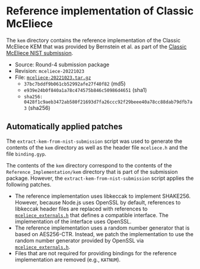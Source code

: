# Reference implementation of Classic McEliece

The `kem` directory contains the reference implementation of the Classic
McEliece KEM that was provided by Bernstein et al. as part of the
[Classic McEliece NIST submission](https://classic.mceliece.org/nist.html).

- Source: Round-4 submission package
- Revision: `mceliece-20221023`
- File: [`mceliece-20221023.tar.gz`](https://classic.mceliece.org/nist/mceliece-20221023.tar.gz)
  - `37bc7bddf9b061cb52992afe27f40f82` (md5)
  - `e939e24b0f840a1a78c474575b846c50986d4651` (sha1)
  - `sha256: 0428f1c9aeb3472ab580f21693d7fa26ccc92f29beee40a78cc88dab79dfb7a3` (sha256)

## Automatically applied patches

The `extract-kem-from-nist-submission` script was used to generate the contents
of the `kem` directory as well as the header file `mceliece.h` and the file
`binding.gyp`.

The contents of the `kem` directory correspond to the contents of the
`Reference_Implementation/kem` directory that is part of the submission package.
However, the `extract-kem-from-nist-submission` script applies the following
patches.

- The reference implementation uses libkeccak to implement SHAKE256. However,
  because Node.js uses OpenSSL by default, references to libkeccak header files
  are replaced with references to [`mceliece_externals.h`](mceliece_externals.h)
  that defines a compatible interface. The implementation of the interface
  uses OpenSSL.
- The reference implementation uses a random number generator that is based on
  AES256-CTR. Instead, we patch the implementation to use the random number
  generator provided by OpenSSL via
  [`mceliece_externals.h`](mceliece_externals.h).
- Files that are not required for providing bindings for the reference
  implementation are removed (e.g., `KATNUM`).
